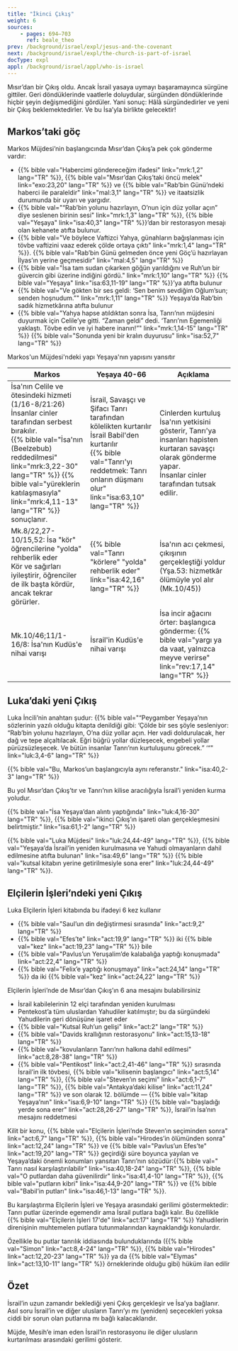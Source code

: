```yaml
---
title: "İkinci Çıkış"
weight: 6
sources:
    - pages: 694–703
      ref: beale_theo
prev: /background/israel/expl/jesus-and-the-covenant
next: /background/israel/expl/the-church-is-part-of-israel
docType: expl
appl: /background/israel/appl/who-is-israel
---
```


Mısır’dan bir Çıkış oldu. Ancak İsrail yasaya uymayı başaramayınca sürgüne gittiler. Geri döndüklerinde vaatlerle doluydular, sürgünden döndüklerinde hiçbir şeyin değişmediğini gördüler. Yani sonuç: Hâlâ sürgündedirler ve yeni bir Çıkış beklemektedirler. Ve bu İsa’yla birlikte gelecektir!

## Markos’taki göç

<a name="098c"></a>
Markos Müjdesi’nin başlangıcında Mısır’dan Çıkış’a pek çok gönderme vardır:

- {{% bible val="Habercimi göndereceğim ifadesi" link="mrk:1,2" lang="TR" %}}, {{% bible val="Mısır’dan Çıkış’taki öncü melek" link="exo:23,20" lang="TR" %}} ve {{% bible val="Rab’bin Günü’ndeki haberci ile paraleldir" link="mal:3,1" lang="TR" %}} ve itaatsizlik durumunda bir uyarı ve yargıdır.
- {{% bible val="“Rab’bin yolunu hazırlayın, O’nun için düz yollar açın” diye seslenen birinin sesi" link="mrk:1,3" lang="TR" %}}, {{% bible val="Yeşaya" link="isa:40,3" lang="TR" %}}’dan bir restorasyon mesajı olan kehanete atıfta bulunur.
- {{% bible val="Ve böylece Vaftizci Yahya, günahların bağışlanması için tövbe vaftizini vaaz ederek çölde ortaya çıktı" link="mrk:1,4" lang="TR" %}}. {{% bible val="Rab’bin Günü gelmeden önce yeni Göç’ü hazırlayan İlyas’ın yerine geçmesidir" link="mal:4,5" lang="TR" %}}
- {{% bible val="İsa tam sudan çıkarken göğün yarıldığını ve Ruh’un bir güvercin gibi üzerine indiğini gördü." link="mrk:1,10" lang="TR" %}} {{% bible val="Yeşaya" link="isa:63,11-19" lang="TR" %}}’ya atıfta bulunur
- {{% bible val="Ve gökten bir ses geldi: ‘Sen benim sevdiğim Oğlum’sun; senden hoşnudum.”" link="mrk:1,11" lang="TR" %}} Yeşaya’da Rab’bin sadık hizmetkârına atıfta bulunur
- {{% bible val="Yahya hapse atıldıktan sonra İsa, Tanrı’nın müjdesini duyurmak için Celile’ye gitti. “Zaman geldi” dedi. ‘Tanrı’nın Egemenliği yaklaştı. Tövbe edin ve iyi habere inanın!”" link="mrk:1,14-15" lang="TR" %}} {{% bible val="Sonunda yeni bir kralın duyurusu" link="isa:52,7" lang="TR" %}}

Markos'un Müjdesi'ndeki yapı Yeşaya'nın yapısını yansıtır

| Markos | Yeşaya 40-66 | Açıklama |
|------|----------------|----------|
| İsa'nın Celile ve ötesindeki hizmeti (1/16-8/21:26) </br> İnsanlar cinler tarafından serbest bırakılır. </br> {{% bible val="İsa'nın (Beelzebub) reddedilmesi" link="mrk:3,22-30" lang="TR" %}} {{% bible val="yüreklerin katılaşmasıyla" link="mrk:4,11-13" lang="TR" %}} sonuçlanır. | İsrail, Savaşçı ve Şifacı Tanrı tarafından kölelikten kurtarılır</br> İsrail Babil'den kurtarılır </br> {{% bible val="Tanrı'yı reddetmek: Tanrı onların düşmanı olur" link="isa:63,10" lang="TR" %}} | Cinlerden kurtuluş İsa'nın yetkisini gösterir, Tanrı'ya insanları hapisten kurtaran savaşçı olarak gönderme yapar.</br> İnsanlar cinler tarafından tutsak edilir. |
| Mk.8/22,27-10/15,52: İsa "kör" öğrencilerine "yolda" rehberlik eder </br> Kör ve sağırları iyileştirir, öğrenciler de ilk başta kördür, ancak tekrar görürler. | {{% bible val="Tanrı \"körlere\" \"yolda\" rehberlik eder" link="isa:42,16" lang="TR" %}} | İsa'nın acı çekmesi, çıkışının gerçekleştiği yoldur (Yşa.53: hizmetkâr ölümüyle yol alır (Mk.10/45)) |
| Mk.10/46;11/1-16/8: İsa'nın Kudüs'e nihai varışı | İsrail'in Kudüs'e nihai varışı | İsa incir ağacını örter: başlangıca gönderme: {{% bible val="yargı ya da vaat, yalnızca meyve verirse" link="rev:17,14" lang="TR" %}} |

## Luka’daki yeni Çıkış

<a name="bfa6"></a>
Luka İncili’nin anahtarı şudur: {{% bible val="“Peygamber Yeşaya’nın sözlerinin yazılı olduğu kitapta denildiği gibi: ‘Çölde bir ses şöyle sesleniyor: “Rab’bin yolunu hazırlayın, O’na düz yollar açın. Her vadi doldurulacak, her dağ ve tepe alçaltılacak. Eğri büğrü yollar düzleşecek, engebeli yollar pürüzsüzleşecek. Ve bütün insanlar Tanrı’nın kurtuluşunu görecek.” ‘“" link="luk:3,4-6" lang="TR" %}}

{{% bible val="Bu, Markos’un başlangıcıyla aynı referanstır." link="isa:40,2-3" lang="TR" %}}

Bu yol Mısır’dan Çıkış’tır ve Tanrı’nın kilise aracılığıyla İsrail’i yeniden kurma yoludur.

{{% bible val="İsa Yeşaya’dan alıntı yaptığında" link="luk:4,16-30" lang="TR" %}}, {{% bible val="ikinci Çıkış’ın işareti olan gerçekleşmesini belirtmiştir." link="isa:61,1-2" lang="TR" %}}

{{% bible val="Luka Müjdesi" link="luk:24,44-49" lang="TR" %}}, {{% bible val="Yeşaya’da İsrail’in yeniden kurulmasına ve Yahudi olmayanların dahil edilmesine atıfta bulunan" link="isa:49,6" lang="TR" %}} {{% bible val="kutsal kitabın yerine getirilmesiyle sona erer" link="luk:24,44-49" lang="TR" %}}.

## Elçilerin İşleri’ndeki yeni Çıkış

<a name="f704"></a>
Luka Elçilerin İşleri kitabında bu ifadeyi 6 kez kullanır

- {{% bible val="Saul’un din değiştirmesi sırasında" link="act:9,2" lang="TR" %}}
- {{% bible val="Efes’te" link="act:19,9" lang="TR" %}} iki {{% bible val="kez" link="act:19,23" lang="TR" %}} bile
- {{% bible val="Pavlus’un Yeruşalim’de kalabalığa yaptığı konuşmada" link="act:22,4" lang="TR" %}}
- {{% bible val="Felix’e yaptığı konuşmaya" link="act:24,14" lang="TR" %}} da iki {{% bible val="kez" link="act:24,22" lang="TR" %}}

Elçilerin İşleri’nde de Mısır’dan Çıkış’ın 6 ana mesajını bulabilirsiniz

- İsrail kabilelerinin 12 elçi tarafından yeniden kurulması
- Pentekost’a tüm uluslardan Yahudiler katılmıştır; bu da sürgündeki Yahudilerin geri dönüşüne işaret eder
- {{% bible val="Kutsal Ruh’un gelişi" link="act:2" lang="TR" %}}
- {{% bible val="Davids krallığının restorasyonu" link="act:15,13-18" lang="TR" %}}
- {{% bible val="kovulanların Tanrı’nın halkına dahil edilmesi" link="act:8,28-38" lang="TR" %}}
- {{% bible val="Pentikost" link="act:2,41-46" lang="TR" %}} sırasında İsrail’in ilk tövbesi, {{% bible val="kilisenin başlangıcı" link="act:5,14" lang="TR" %}}, {{% bible val="Steven’ın seçimi" link="act:6,1-7" lang="TR" %}}, {{% bible val="Antakya’daki kilise" link="act:11,24" lang="TR" %}} ve son olarak 12. bölümde — {{% bible val="kitap Yeşaya’nın" link="isa:6,9-10" lang="TR" %}} {{% bible val="başladığı yerde sona erer" link="act:28,26-27" lang="TR" %}}, İsrail’in İsa’nın mesajını reddetmesi

Kilit bir konu, {{% bible val="Elçilerin İşleri’nde Steven’ın seçiminden sonra" link="act:6,7" lang="TR" %}}, {{% bible val="Hirodes’in ölümünden sonra" link="act:12,24" lang="TR" %}} ve {{% bible val="Pavlus’un Efes’te" link="act:19,20" lang="TR" %}} geçirdiği süre boyunca yayılan ve Yeşaya’daki önemli konumları yansıtan Tanrı’nın sözüdür:{{% bible val=" Tanrı nasıl karşılaştırılabilir" link="isa:40,18-24" lang="TR" %}}, {{% bible val="O putlardan daha güvenilirdir" link="isa:41,4-10" lang="TR" %}}, {{% bible val="putların kibri" link="isa:44,9-20" lang="TR" %}} ve {{% bible val="Babil’in putları" link="isa:46,1-13" lang="TR" %}}.

Bu karşılaştırma Elçilerin İşleri ve Yeşaya arasındaki gerilimi göstermektedir: Tanrı putlar üzerinde egemendir ama İsrail putlara bağlı kalır. Bu özellikle {{% bible val="Elçilerin İşleri 17'de" link="act:17" lang="TR" %}} Yahudilerin direnişinin muhtemelen putlara tutunmalarından kaynaklandığı konulardır.

Özellikle bu putlar tanrılık iddiasında bulunduklarında ({{% bible val="Simon" link="act:8,4-24" lang="TR" %}}, {{% bible val="Hirodes" link="act:12,20-23" lang="TR" %}} ya da {{% bible val="Elymas" link="act:13,10-11" lang="TR" %}} örneklerinde olduğu gibi) hüküm ilan edilir

## Özet

<a name="3d5f"></a>
İsrail’in uzun zamandır beklediği yeni Çıkış gerçekleşir ve İsa’ya bağlanır. Asıl soru İsrail’in ve diğer ulusların Tanrı’yı mı (yeniden) seçecekleri yoksa ciddi bir sorun olan putlarına mı bağlı kalacaklarıdır.

Müjde, Mesih’e iman eden İsrail’in restorasyonu ile diğer ulusların kurtarılması arasındaki gerilimi gösterir.
